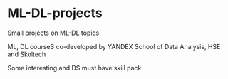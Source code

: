 # ML-DL-projects
Small projects on ML-DL topics

ML, DL courseS co-developed by YANDEX School of Data Analysis, HSE and Skoltech

Some interesting and DS must have skill pack 
